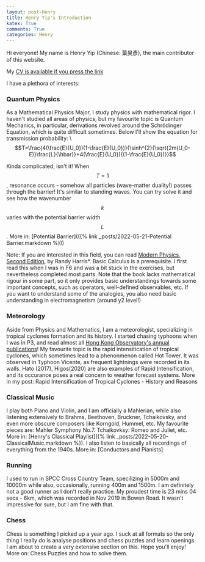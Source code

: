 ```yaml
---
layout: post-Henry
title: Henry Yip's Introduction
katex: True
comments: True
categories: Henry
---
```

Hi everyone! My name is Henry Yip (Chinese: 葉昊彥), the main contributor of this website.

My [CV is available if you press the link](henry-yip.github.io/assets/CV.pdf)

I have a plethora of interests: 

### Quantum Physics
As a Mathematical Physics Major, I study physics with mathematical rigor. I haven't studied all areas of physics, but my favourite topic is Quantum Mechanics, in particular, derivations revolved around the Schrödinger Equation, which is quite difficult sometimes. Below I'll show the equation for transmission probability:
\\
$$T=\frac{4(\frac{E}{U_0})(1-\frac{E}{U_0})}{\sinh^{2}{\sqrt{2m(U_0-E)}\frac{L}{\hbar}}+4(\frac{E}{U_0}){(1-\frac{E}{U_0})}}$$

Kinda complicated, isn't it! When $$T=1$$, resonance occurs - somehow all particles (wave-matter duality!) passes through the barrier! It's similar to standing waves. You can try solve it and see how the wavenumber $$k$$ varies with the potential barrier width $$L$$. More in: [Potential Barrier](({% link _posts/2022-05-21-Potential Barrier.markdown %}))

Note: If you are interested in this field, you can read [Modern Physics, Second Edition](https://www.pearson.com/us/higher-education/math---science/physics---astronomy/physics---astronomy/intermediate-physics/modern-physics.html), by Randy Harris*. Basic Calculus is a prerequisite. I first read this when I was in F6 and was a bit stuck in the exercises, but nevertheless completed most parts. Note that the book lacks mathematical rigour in some part, so it only provides basic understandings towards some important concepts, such as operators, well-defined observables, etc. If you want to understand some of the analogies, you also need basic understanding in electromagnetism (around y2 level!)


### Meteorology
Aside from Physics and Mathematics, I am a meteorologist, specializing in tropical cyclones formation and its history. I started chasing typhoons when I was in P3, and read almost all [Hong Kong Observatory's annual publications](https://www.hko.gov.hk/en/publica/pubtc.htm)! My favourite topic is the rapid intensitication of tropical cyclones, which sometimes lead to a phenonmenon called Hot Tower. It was observed in Typhoon Vicente, as frequent lightnings were recorded in its walls. Hato (2017), Higos(2020) are also examples of Rapid Intensification, and its occurance poses a real concern to weather forecast systems. More in my post: Rapid Intensification of Tropical Cyclones - History and Reasons

### Classical Music

I play both Piano and Violin, and I am officially a Mahlerian, while also listening extensively to Brahms, Beethoven, Bruckner, Tchaikovsky, and even more obscure composers like Korngold, Hummel, etc. My favourite pieces are: Mahler Symphony No.7. Tchaikovksy: Romeo and Juliet, etc. More in: [Henry's Classical Playlist]({% link _posts/2022-05-20-ClassicalMusic.markdown %}). I also listen to basically all recordings of everything from the 1940s. More in: [Conductors and Pianists]

### Running

I used to run in SPCC Cross Country Team, specilizing in 5000m and 10000m while also, occasionally, running 400m and 1500m. I am definitely not a good runner as I don't really practice. My proudest time is 23 mins 04 secs - 6km, which was recorded in Nov 2019 in Bowen Road. It wasn't impressive for sure, but I am fine with that.

### Chess

Chess is something I picked up a year ago. I suck at all formats so the only thing I really do is analyse positions and chess puzzles and learn openings. I am about to create a very extensive section on this. Hope you'll enjoy!
More on: Chess Puzzles and how to solve them.


